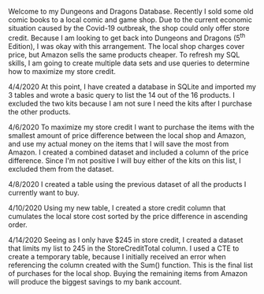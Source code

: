 Welcome to my Dungeons and Dragons Database. Recently I sold some old comic books to a local comic and game shop. Due to the current economic situation caused by the Covid-19 outbreak, the shop could only offer store credit. Because I am looking to get back into Dungeons and Dragons (5<sup>th</sup> Edition), I was okay with this arrangement. The local shop charges cover price, but Amazon sells the same products cheaper. To refresh my SQL skills, I am going to create multiple data sets and use queries to determine how to maximize my store credit.

4/4/2020 At this point, I have created a database in SQLite and imported my 3 tables and wrote a basic query to list the 14 out of the 16 products. I excluded the two kits because I am not sure I need the kits after I purchase the other products.

4/6/2020 To maximize my store credit I want to purchase the items with the smallest amount of price difference between the local shop and Amazon, and use my actual money on the items that I will save the most from Amazon. I created a combined dataset and included a column of the price difference. Since I'm not positive I will buy either of the kits on this list, I excluded them from the dataset.

4/8/2020 I created a table using the previous dataset of all the products I currently want to buy.

4/10/2020 Using my new table, I created a store credit column that cumulates the local store cost sorted by the price difference in ascending order.

4/14/2020 Seeing as I only have $245 in store credit, I created a dataset that limits my list to 245 in the StoreCreditTotal column. I used a CTE to create a temporary table, because I initially received an error when referencing the column created with the Sum() function. This is the final list of purchases for the local shop. Buying the remaining items from Amazon will produce the biggest savings to my bank account.

